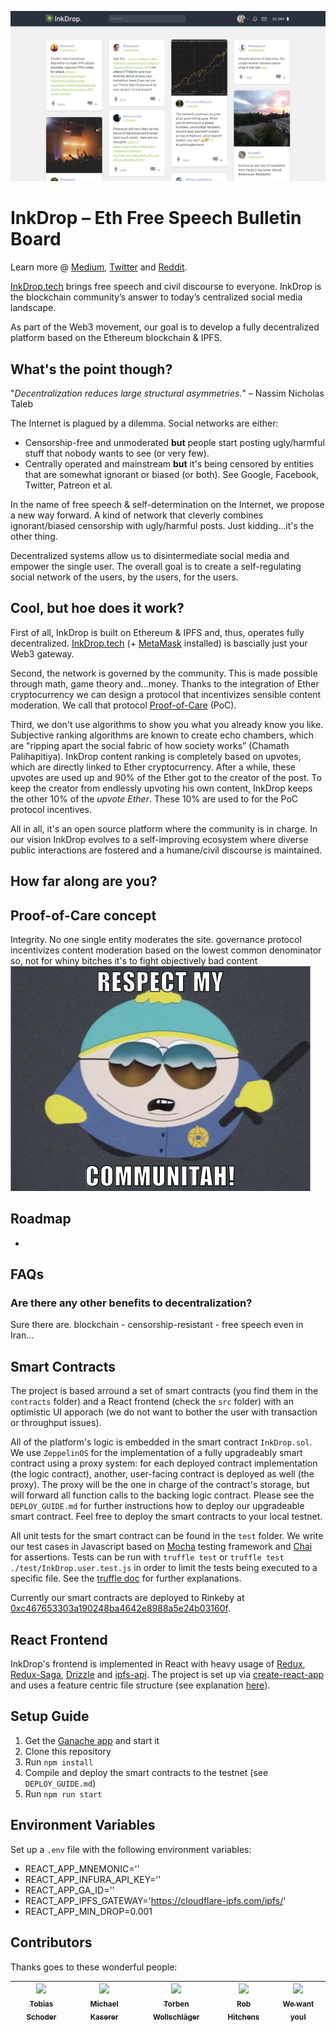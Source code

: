 ![](i/inkdrop-screenshot.png)

# InkDrop – Eth Free Speech Bulletin Board

Learn more @ [Medium](https://medium.com/inkdrop), [Twitter](https://twitter.com/JoinInkDrop) and [Reddit](https://www.reddit.com/r/InkDrop).

[InkDrop.tech](https://inkdrop.tech) brings free speech and civil discourse to everyone. InkDrop is the blockchain community’s answer to today’s centralized social media landscape.

As part of the Web3 movement, our goal is to develop a fully decentralized platform based on the Ethereum blockchain & IPFS.

## What's the point though?

"_Decentralization reduces large structural asymmetries._" – Nassim Nicholas Taleb

The Internet is plagued by a dilemma. Social networks are either:

- Censorship-free and unmoderated **but** people start posting ugly/harmful stuff that nobody wants to see (or very few).
- Centrally operated and mainstream **but** it's being censored by entities that are somewhat ignorant or biased (or both). See Google, Facebook, Twitter, Patreon et al.

In the name of free speech & self-determination on the Internet, we propose a new way forward. A kind of network that cleverly combines ignorant/biased censorship with ugly/harmful posts. Just kidding...it's the other thing.

Decentralized systems allow us to disintermediate social media and empower the single user. The overall goal is to create a self-regulating social network of the users, by the users, for the users.

## Cool, but hoe does it work?

First of all, InkDrop is built on Ethereum & IPFS and, thus, operates fully decentralized. [InkDrop.tech](https://inkdrop.tech) (+ [MetaMask](https://metamask.io) installed) is bascially just your Web3 gateway.

Second, the network is governed by the community. This is made possible through math, game theory and...money. Thanks to the integration of Ether cryptocurrency we can design a protocol that incentivizes sensible content moderation. We call that protocol [Proof-of-Care](#proof-of-care-concept) (PoC).

Third, we don't use algorithms to show you what you already know you like. Subjective ranking algorithms are known to create echo chambers, which are "ripping apart the social fabric of how society works” (Chamath Palihapitiya). InkDrop content ranking is completely based on upvotes, which are directly linked to Ether cryptocurrency. After a while, these upvotes are used up and 90% of the Ether got to the creator of the post. To keep the creator from endlessly upvoting his own content, InkDrop keeps the other 10% of the _upvote Ether_. These 10% are used to for the PoC protocol incentives.

All in all, it's an open source platform where the community is in charge. In our vision InkDrop evolves to a self-improving ecosystem where diverse public interactions are fostered and a humane/civil discourse is maintained.

## How far along are you?

## Proof-of-Care concept

Integrity. No one single entity moderates the site.
governance protocol
incentivizes content moderation based on the lowest common denominator
so, not for whiny bitches
it's to fight objectively bad content
![](i/Cartman.png)

## Roadmap

-

## FAQs

### Are there any other benefits to decentralization?

Sure there are. blockchain - censorship-resistant - free speech even in Iran...

## Smart Contracts

The project is based arround a set of smart contracts (you find them in the `contracts` folder) and a React frontend (check the `src` folder) with an optimistic UI apporach (we do not want to bother the user with transaction or throughput issues).

All of the platform's logic is embedded in the smart contract `InkDrop.sol`. We use `ZeppelinOS` for the implementation of a fully upgradeably smart contract using a proxy system: for each deployed contract implementation (the logic contract), another, user-facing contract is deployed as well (the proxy). The proxy will be the one in charge of the contract's storage, but will forward all function calls to the backing logic contract. Please see the `DEPLOY_GUIDE.md` for further instructions how to deploy our upgradeable smart contract. Feel free to deploy the smart contracts to your local testnet.

All unit tests for the smart contract can be found in the `test` folder. We write our test cases in Javascript based on [Mocha](https://mochajs.org/) testing framework and [Chai](http://chaijs.com/) for assertions. Tests can be run with `truffle test` or `truffle test ./test/InkDrop.user.test.js` in order to limit the tests being executed to a specific file. See the [truffle doc](https://truffleframework.com/docs/truffle/testing/writing-tests-in-javascript) for further explanations.

Currently our smart contracts are deployed to Rinkeby at [0xc467653303a190248ba4642e8988a5e24b03160f](https://rinkeby.etherscan.io/address/0xc467653303a190248ba4642e8988a5e24b03160f).

## React Frontend

InkDrop's frontend is implemented in React with heavy usage of [Redux](https://redux.js.org/), [Redux-Saga](https://redux-saga.js.org/), [Drizzle](https://truffleframework.com/docs/drizzle/overview) and [ipfs-api](https://github.com/ipfs/js-ipfs-api). The project is set up via [create-react-app](https://github.com/facebook/create-react-app) and uses a feature centric file structure (see explanation [here](https://reactjs.org/docs/faq-structure.html#grouping-by-features-or-routes)).

## Setup Guide

1.  Get the [Ganache app](http://truffleframework.com/ganache/) and start it
2.  Clone this repository
3.  Run `npm install`
4.  Compile and deploy the smart contracts to the testnet (see `DEPLOY_GUIDE.md`)
5.  Run `npm run start`

## Environment Variables

Set up a `.env` file with the following environment variables:

- REACT_APP_MNEMONIC=''
- REACT_APP_INFURA_API_KEY=''
- REACT_APP_GA_ID=''
- REACT_APP_IPFS_GATEWAY='https://cloudflare-ipfs.com/ipfs/'
- REACT_APP_MIN_DROP=0.001

## Contributors

Thanks goes to these wonderful people:

<!-- ALL-CONTRIBUTORS-LIST:START - Do not remove or modify this section -->
<!-- prettier-ignore -->
| [<img src="https://avatars1.githubusercontent.com/u/33573806?v=3" width="100px;"/><br /><sub><b>Tobias Schoder</b></sub>](https://github.com/Shoby101) | [<img src="https://avatars1.githubusercontent.com/u/3816690?v=3" width="100px;"/><br /><sub><b>Michael Kaserer</b></sub>](https://github.com/mi-kas) | [<img src="https://avatars1.githubusercontent.com/u/33594251?v=3" width="100px;"/><br /><sub><b>Torben Wollschläger</b></sub>](https://github.com/daaash) | [<img src="https://avatars2.githubusercontent.com/u/26111999?v=3" width="100px;"/><br /><sub><b>Rob Hitchens</b></sub>](https://github.com/rob-Hitchens) | [<img src="https://i.imgflip.com/2pg3da.jpg" width="100px;"/><br /><sub><b>We want you!</b></sub>](mailto:hello@inkdrop.tech)|
| :---: | :---: | :---: | :---: | :---: |

<!-- ALL-CONTRIBUTORS-LIST:END -->
